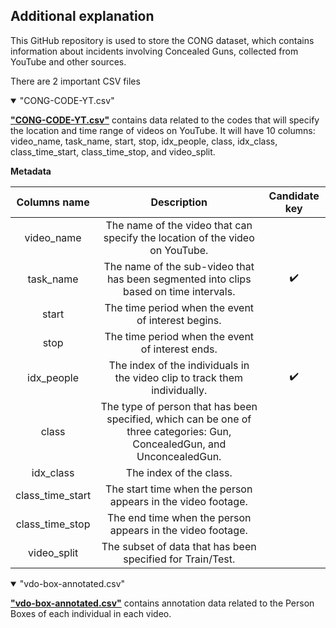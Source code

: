 ## Additional explanation

This GitHub repository is used to store the CONG dataset, which contains information about incidents involving Concealed Guns, collected from YouTube and other sources.

There are 2 important CSV files

<details open>
<summary>"CONG-CODE-YT.csv"</summary>
  
[**"CONG-CODE-YT.csv"**](https://github.com/Peckkie/CONG-dataset-24/blob/main/CONG-CODE-YT.csv) contains data related to the codes that will specify the location and time range of videos on YouTube.
It will have 10 columns: video_name, task_name, start, stop, idx_people, class, idx_class, class_time_start, class_time_stop, and video_split.

**Metadata**

|   Columns name   |                                                        Description                                                        | Candidate key |
|:----------------:|:-------------------------------------------------------------------------------------------------------------------------:|:-------------:|
| video_name       | The name of the video that can specify the location of the video on YouTube.                                              |               |
| task_name        | The name of the sub-video that has been segmented into clips based on time intervals.                                     |       ✔️       |
| start            | The time period when the event of interest begins.                                                                        |               |
| stop             | The time period when the event of interest ends.                                                                          |               |
| idx_people       | The index of the individuals in the video clip to track them individually.                                                |       ✔️       |
| class            | The type of person that has been specified, which can be one of three categories: Gun,  ConcealedGun, and UnconcealedGun. |               |
| idx_class        | The index of the class.                                                                                                   |               |
| class_time_start | The start time when the person appears in the video footage.                                                              |               |
| class_time_stop  | The end time when the person appears in the video footage.                                                                |               |
| video_split      | The subset of data that has been specified for Train/Test.                                                                |               |

</details>

<details open>
<summary>"vdo-box-annotated.csv"</summary>

[**"vdo-box-annotated.csv"**](https://github.com/Peckkie/CONG-dataset-24/blob/main/vdo-box-annotated.csv)
contains annotation data related to the Person Boxes of each individual in each video.

</details>

